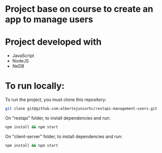 # Project base on course to create an app to manage users


# Project developed with

- JavaScript
- NodeJS
- NeDB

# To run locally:

To run the project, you must clone this repository:

```bash
git clone git@github.com:albertojuniorhc/restapi-management-users.git
```

On "restapi" folder, to install dependencies and run:
```bash
npm install && npm start
```

On "client-server" folder, to install dependencies and run:
```bash
npm install && npm start
```

